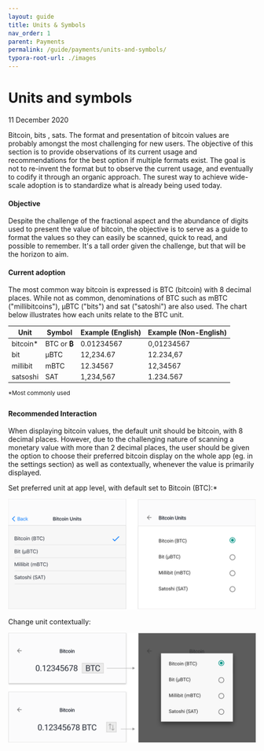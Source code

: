 ```yaml
---
layout: guide
title: Units & Symbols
nav_order: 1
parent: Payments
permalink: /guide/payments/units-and-symbols/
typora-root-url: ./images
---
```


# Units and symbols

<!--Don't forget to update date -->
11 December 2020

Bitcoin, bits , sats. The format and presentation of bitcoin values are probably amongst the most challenging for new users. The objective of this section is to provide observations of its current usage and recommendations for the best option if multiple formats exist. The goal is not to re-invent the format but to observe the current usage, and eventually to codify it through an organic approach. The surest way to achieve wide-scale adoption is to standardize what is already being used today. 



#### Objective

Despite the challenge of the fractional aspect and the abundance of digits used to present the value of bitcoin, the objective is to serve as a guide to format the values so they can easily be scanned, quick to read, and possible to remember. It's a tall order given the challenge, but that will be the horizon to aim. 



#### Current adoption

The most common way bitcoin is expressed is BTC (bitcoin) with 8 decimal places. While not as common, denominations of BTC such as mBTC ("millibitcoins"), μBTC ("bits") and sat ("satoshi") are also used. The chart below illustrates how each units relate to the BTC unit.

| Unit     | Symbol       | Example (English) | Example (Non-English) |
| -------- | ------------ | ----------------- | --------------------- |
| bitcoin* | BTC or **₿** | 0.01234567        | 0,01234567            |
| bit      | μBTC         | 12,234.67         | 12.234,67             |
| millibit | mBTC         | 12.34567          | 12,34567              |
| satsoshi | SAT          | 1,234,567         | 1.234.567             |

<sup>*Most commonly used</sup>



#### Recommended Interaction

When displaying bitcoin values, the default unit should be bitcoin, with 8 decimal places. However, due to the challenging nature of scanning a monetary value with more than 2 decimal places, the user should be given the option to choose their preferred bitcoin display on the whole app (eg. in the settings section) as well as contextually, whenever the value is primarily displayed. 



Set preferred unit at app level, with default set to Bitcoin (BTC):*

![appsetting](/../../../assets/images/payments/appsetting.svg)



Change unit contextually:

![ContextualSetting](/../../../assets/images/payments/ContextualSetting.svg)
